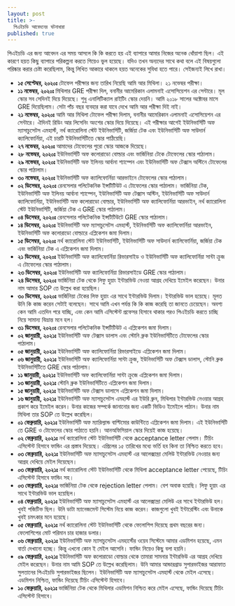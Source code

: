 ```yaml
---
layout: post
title: >-
  পিএইচডি আবেদনের ঘটনাধারা
published: true
---
```

পিএইচডি এর জন্য আবেদন এর সময় আসলে কি কি করতে হয় এই ব্যাপারে আমার নিজের অনেক ধোঁয়াশা ছিল। এই কারণে হয়ত কিছু ব্যাপারে পরিকল্পনা করতে গিয়েও ভুল হয়েছে। যদিও তখন অন্যদের সাথে কথা বলে এই বিষয়গুলো পরিষ্কার করার চেষ্টা করেছিলাম, কিন্তু লিখিত আকারে থাকলে হয়ত অনেকের সুবিধা হতে পারে। সেইজন্যই লিখে রাখা। 

- **১৫ সেপ্টেম্বর, ২০২০ঃ** টোফেল পরীক্ষার জন্য তারিখ নিয়েছি আমি আর মিথিলা। ২১ নভেম্বর পরীক্ষা।
- **১১ নভেম্বর, ২০২০ঃ** মিথিলার GRE পরীক্ষা দিল, বনানীর আমেরিকান এলামনাই এসোসিয়েশন এর সেন্টারে। মূল স্কোর সব সেদিনই দিয়ে দিয়েছে। শুধু এনালিটিক্যাল রাইটিং স্কোর দেয়নি। আমি ২০১৮ সালের অক্টোবর মাসে GRE দিয়েছিলাম। সেটা পাঁচ বছর ব্যবহার করা যাবে দেখে আমি আর পরীক্ষা দিই নাই। 
- **২১ নভেম্বর, ২০২০ঃ** আমি আর মিথিলা টোফেল পরীক্ষা দিলাম, বনানীর আমেরিকান এলামনাই এসোসিয়েশন এর সেন্টারে। ঐদিনই রিডিং আর লিসেনিং অংশের স্কোর দিয়ে দিয়েছে। এই পরীক্ষার আগেই ইউনিভার্সিটি অফ ম্যাসাচুসেটস এমহার্স্ট, নর্থ ক্যারোলিনা স্টেট ইউনিভার্সিটি, জর্জিয়া টেক এবং ইউনিভার্সিটি অফ সাউদার্ন ক্যালিফোর্নিয়া, এই চারটি ইউনিভার্সিটিতে স্কোর পাঠিয়েছি। 
- **২৭ নভেম্বর, ২০২০ঃ** আমাদের টোফেলের পুরো স্কোর আজকে দিয়েছে। 
- **২৮ নভেম্বর, ২০২০ঃ** ইউনিভার্সিটি অফ কলোরাডো বোল্ডার এবং ভার্জিনিয়া টেকে টোফেলের স্কোর পাঠালাম।
- **২৯ নভেম্বর, ২০২০ঃ** ইউনিভার্সিটি অফ ইলিনয় আর্বানা শ্যাম্পেন এবং ইউনিভার্সিটি অফ টেক্সাস অস্টিনে টোফেলের স্কোর পাঠালাম। 
- **৩০ নভেম্বর, ২০২০ঃ** ইউনিভার্সিটি অফ ক্যালিফোর্নিয়া আরভাইনে টোফেলের স্কোর পাঠালাম।
- **০২ ডিসেম্বর, ২০২০ঃ** রেনসেলার পলিটেকনিক ইন্সটিটিউট এ টোফেলের স্কোর পাঠালাম। ভার্জিনিয়া টেক, ইউনিভার্সিটি অফ ইলিনয় আর্বানা শ্যাম্পেন, ইউনিভার্সিটি অফ টেক্সাস অস্টিন, ইউনিভার্সিটি অফ সাউদার্ন ক্যালিফোর্নিয়া, ইউনিভার্সিটি অফ কলোরাডো বোল্ডার, ইউনিভার্সিটি অফ ক্যালিফোর্নিয়া আরভাইন, নর্থ ক্যারোলিনা স্টেট ইউনিভার্সিটি, জর্জিয়া টেক এ GRE স্কোর পাঠালাম। 
- **০৪ ডিসেম্বর, ২০২০ঃ** রেনসেলার পলিটেকনিক ইন্সটিটিউটে GRE স্কোর পাঠালাম। 
- **১৪ ডিসেম্বর, ২০২০ঃ** ইউনিভার্সিটি অফ ম্যাসাচুসেটস এমহার্স্ট, ইউনিভার্সিটি অফ ক্যালিফোর্নিয়া আরভাইন, ইউনিভার্সিটি অফ কলোরাডো বোল্ডারে এপ্লিকেশন জমা দিলাম।
- **১৫ ডিসেম্বর, ২০২০ঃ** নর্থ ক্যারোলিনা স্টেট ইউনিভার্সিটি, ইউনিভার্সিটি অফ সাউদার্ন ক্যালিফোর্নিয়া, জর্জিয়া টেক এবং ভার্জিনিয়া টেক এ এপ্লিকেশন জমা দিলাম।
- **২১ ডিসেম্বর, ২০২০ঃ** ইউনিভার্সিটি অফ ক্যালিফোর্নিয়া রিভারসাইড ও ইউনিভার্সিটি অফ ক্যালিফোর্নিয়া সান্টা ক্রুজ এ টোফেলের স্কোর পাঠালাম।
- **২৩ ডিসেম্বর, ২০২০ঃ** ইউনিভার্সিটি অফ ক্যালিফোর্নিয়া রিভারসাইডে GRE স্কোর পাঠালাম। 
- **২৪ ডিসেম্বর, ২০২০ঃ** ভার্জিনিয়া টেক থেকে লিফু হুয়াং ইন্টারভিউ নেওয়া আগ্রহ দেখিয়ে ইমেইল করেছেন। উনার নাম আমার SOP তে উল্লেখ করা হয়েছিল। 
- **৩০ ডিসেম্বর, ২০২০ঃ** ভার্জিনিয়া টেকের লিফ হুয়াং এর সাথে ইন্টারভিউ দিলাম। ইন্টারভিউ ভাল হয়েছে। মূলত উনি কি কাজ করেন সেটাই বলেছেন। সাথে আমি এখন পর্যন্ত কি কি কাজ করেছি তা জানতে চেয়েছেন। অবশ্য কেন আমি এতদিন পরে যাচ্ছি, এবং কেন আমি এসিস্টেন্ট প্রফেসর হিসাবে থাকার পরও পিএইচডি করতে চাচ্ছি নিয়ে সামান্য বিভ্রান্ত মনে হল। 
- **৩১ ডিসেম্বর, ২০২০ঃ** রেনসেলার পলিটেকনিক ইন্সটিটিউট এ এপ্লিকেশন জমা দিলাম।
- **০২ জানুয়ারী, ২০২১ঃ** ইউনিভার্সিটি অফ টেক্সাস ডালাস এবং স্টোনি ব্রুক ইউনিভার্সিটিতে টোফেলের স্কোর পাঠালাম।
- **০৫ জানুয়ারী, ২০২১ঃ** ইউনিভার্সিটি অফ ক্যালিফোর্নিয়া রিভারসাইডে এপ্লিকেশন জমা দিলাম।
- **০৬ জানুয়ারী, ২০২১ঃ** ইউনিভার্সিটি অফ ক্যালিফোর্নিয়া সান্টা ক্রুজ, ইউনিভার্সিটি অফ টেক্সাস ডালাস, স্টোনি ব্রুক ইউনিভার্সিটিতে GRE স্কোর পাঠালাম। 
- **১১ জানুয়ারী, ২০২১ঃ** ইউনিভার্সিটি অফ ক্যালিফোর্নিয়া সান্টা ক্রুজে এপ্লিকেশন জমা দিলাম।
- **১৩ জানুয়ারী, ২০২১ঃ** স্টোনি ব্রুক ইউনিভার্সিটিতে এপ্লিকেশন জমা দিলাম।
- **১৫ জানুয়ারী, ২০২১ঃ** ইউনিভার্সিটি অফ টেক্সাস ডালাসে এপ্লিকেশন জমা দিলাম।
- **১৬ জানুয়ারী, ২০২১ঃ** ইউনিভার্সিটি অফ ম্যাসাচুসেটস এমহার্স্ট এর ইউরি ব্রুন, মিথিলার ইন্টারভিউ নেওয়ার আগ্রহ প্রকাশ করে ইমেইল করেন। উনার কাজের সম্পর্কে জানানোর জন্য একটি ভিডিও ইমেইলে পাঠান। উনার নাম মিথিলা তার SOP তে উল্লেখ করেছিল। 
- **০১ ফেব্রুয়ারি, ২০২১ঃ** ইউনিভার্সিটি অফ ম্যারিল্যান্ড বাল্টিমোর কাউন্টিতে এপ্লিকেশন জমা দিলাম। এই ইউনিভার্সিটি তে GRE ও টোফেলের স্কোর পাঠাতে হয়নি। আনঅফিসিয়াল স্কোর দিয়েই কাজ হয়েছে। 
- **০২ ফেব্রুয়ারি, ২০২১ঃ** নর্থ ক্যারোলিনা স্টেট ইউনিভার্সিটি থেকে acceptance letter পেলাম। টিচিং এসিস্টেন্ট হিসাবে ফান্ডিং এর প্রস্তাব দিয়েছে। এপ্রিলের ১৫ তারিখের মধ্যে ভর্তি হব কিনা তা নিশ্চিত করতে হবে। 
- **০৩ ফেব্রুয়ারি, ২০২১ঃ** ইউনিভার্সিটি অফ ম্যাসাচুসেটস এমহার্স্ট এর আলেক্সান্দ্রা মেলিউ ইন্টারভিউ নেওয়ার জন্য আগ্রহ দেখিয়ে মেইল দিয়েছেন। 
- **০৩ ফেব্রুয়ারি, ২০২১ঃ** নর্থ ক্যারোলিনা স্টেট ইউনিভার্সিটি থেকে মিথিলা acceptance letter পেয়েছে, টিচিং এসিস্টেন্ট হিসাবে ফান্ডিং সহ। 
- **০৩ ফেব্রুয়ারি, ২০২১ঃ** ভার্জিনিয়া টেক থেকে rejection letter পেলাম। বেশ অবাক হয়েছি। লিফু হুয়াং এর সাথে ইন্টারভিউ ভাল হয়েছিল।  
- **০৪ ফেব্রুয়ারি, ২০২১ঃ** ইউনিভার্সিটি অফ ম্যাসাচুসেটস এমহার্স্ট এর আলেক্সান্দ্রা মেলিউ এর সাথে ইন্টারভিউ হল। খুবই পজিটিভ ছিল। উনি ডাটা ম্যানেজমেন্ট সিস্টেম নিয়ে কাজ করেন। কাজগুলো খুবই ইন্টারেস্টিং এবং উনাকে খুবই চমৎকার মনে হয়েছে। 
- **০৫ ফেব্রুয়ারি, ২০২১ঃ** নর্থ ক্যারোলিনা স্টেট ইউনিভার্সিটি থেকে ফেলোশিপ দিয়েছে প্রথম বছরের জন্য। ফেলোশিপের মোট পরিমান চার হাজার ডলার। 
- **০৬ ফেব্রুয়ারি, ২০২১ঃ** ইউনিভার্সিটি অফ ম্যাসাচুসেটস এমহার্স্টের ওয়েব সিস্টেমে আমার এডমিশন হয়েছে, এমন বার্তা দেখানো হচ্ছে। কিন্তু এখনো কোন ই মেইল আসেনি। ফান্ডিং নিয়েও কিছু বলা হয়নি।
- **০৯ ফেব্রুয়ারি, ২০২১ঃ** ইউনিভার্সিটি অফ কলোরাডো বোল্ডার থেকে তামারা সামনার ইন্টারভিউ এর আগ্রহ দেখিয়ে মেইল করেছেন। উনার নাম আমি SOP তে উল্লেখ করেছিলাম। উনি আমার আন্ডারগ্রাড সুপারভাইজর আরাফাত সুলতানের পিএইচডি সুপারভাইজর ছিলেন। ইউনিভার্সিটি অফ ম্যাসাচুসেটস এমহার্স্ট থেকে মেইল এসেছে। এডমিশন নিশ্চিত, ফান্ডিং দিয়েছে টিচিং এসিস্টেন্ট হিসাবে। 
- **১০ ফেব্রুয়ারি, ২০২১ঃ** ভার্জিনিয়া টেক থেকে মিথিলার এডমিশন নিশ্চিত করে মেইল এসেছে, ফান্ডিং দিয়েছে টিচিং এসিস্টেন্ট হিসাবে।  
